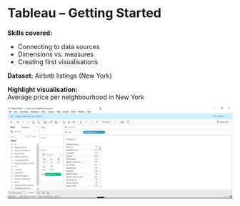 # Tableau – Getting Started

**Skills covered:**
- Connecting to data sources  
- Dimensions vs. measures  
- Creating first visualisations  

**Dataset:** Airbnb listings (New York)  

**Highlight visualisation:**  
Average price per neighbourhood in New York  

<img src="nyc_neighbourhood_prices.png" width="600">
